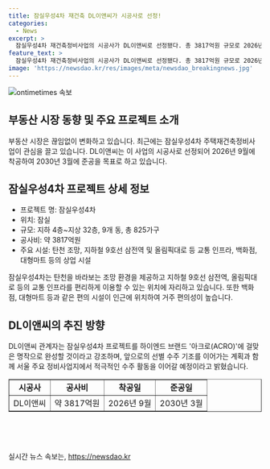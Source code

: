```yaml
---
title: 잠실우성4차 재건축 DL이앤씨가 시공사로 선정!
categories:
  - News
excerpt: >
  잠실우성4차 재건축정비사업의 시공사가 DL이앤씨로 선정됐다. 총 3817억원 규모로 2026년 9월 착공 예정이며, 다양한 편의시설과 교통 인프라를 갖추고 있다. 또한, 인근 지역의 발전 가능성과 차별화된 설계와 상품으로 아크로(ACRO) 브랜드로 완성될 예정이다. DL이앤씨는 하반기에 수주 기조를 이어가며 서울 주요 정비사업에서 활발한 활동을 계획 중이다.
feature_text: >
  잠실우성4차 재건축정비사업의 시공사가 DL이앤씨로 선정됐다. 총 3817억원 규모로 2026년 9월 착공 예정이며, 다양한 편의시설과 교통 인프라를 갖추고 있다. 또한, 인근 지역의 발전 가능성과 차별화된 설계와 상품으로 아크로(ACRO) 브랜드로 완성될 예정이다. DL이앤씨는 하반기에 수주 기조를 이어가며 서울 주요 정비사업에서 활발한 활동을 계획 중이다.
image: 'https://newsdao.kr/res/images/meta/newsdao_breakingnews.jpg'
---
```


<p><img src="https://newsdao.kr/res/images/meta/newsdao_breakingnews.jpg" alt="ontimetimes 속보" /></p>

<h2 data-ke-size="size26">부동산 시장 동향 및 주요 프로젝트 소개</h2>

<p data-ke-size="size16">부동산 시장은 끊임없이 변화하고 있습니다. 최근에는 잠실우성4차 주택재건축정비사업이 관심을 끌고 있습니다. DL이앤씨는 이 사업의 시공사로 선정되어 2026년 9월에 착공하여 2030년 3월에 준공을 목표로 하고 있습니다.</p>

<h2 data-ke-size="size26">잠실우성4차 프로젝트 상세 정보</h2>

<ul>
    <li>프로젝트 명: 잠실우성4차</li>
    <li>위치: 잠실</li>
    <li>규모: 지하 4층~지상 32층, 9개 동, 총 825가구</li>
    <li>공사비: 약 3817억원</li>
    <li>주요 시설: 탄천 조망, 지하철 9호선 삼전역 및 올림픽대로 등 교통 인프라, 백화점, 대형마트 등의 상업 시설</li>
</ul>

<p data-ke-size="size16">잠실우성4차는 탄천을 바라보는 조망 환경을 제공하고 지하철 9호선 삼전역, 올림픽대로 등의 교통 인프라를 편리하게 이용할 수 있는 위치에 자리하고 있습니다. 또한 백화점, 대형마트 등과 같은 편의 시설이 인근에 위치하여 거주 편의성이 높습니다.</p>

<h2 data-ke-size="size26">DL이앤씨의 추진 방향</h2>

<p data-ke-size="size16">DL이앤씨 관계자는 잠실우성4차 프로젝트를 하이엔드 브랜드 '아크로(ACRO)'에 걸맞은 명작으로 완성할 것이라고 강조하며, 앞으로의 선별 수주 기조를 이어가는 계획과 함께 서울 주요 정비사업지에서 적극적인 수주 활동을 이어갈 예정이라고 밝혔습니다.</p>

<table style="width: 100%;" border="1">
<tbody>
<tr>
<td style="text-align: center; height: 17px;"><b>시공사</b></td>
<td style="text-align: center; height: 17px;"><b>공사비</b></td>
<td style="text-align: center; height: 17px;"><b>착공일</b></td>
<td style="text-align: center; height: 17px;"><b>준공일</b></td>
</tr>
<tr>
<td style="text-align: center; height: 17px;">DL이앤씨</td>
<td style="text-align: center; height: 17px;">약 3817억원</td>
<td style="text-align: center; height: 17px;">2026년 9월</td>
<td style="text-align: center; height: 17px;">2030년 3월</td>
</tr>
</tbody>
</table>

<p data-ke-size="size16">&nbsp;</p>

<p data-ke-size="size16">&nbsp;</p>
실시간 뉴스 속보는, <a href="https://newsdao.kr" rel="dofollow">https://newsdao.kr</a>


